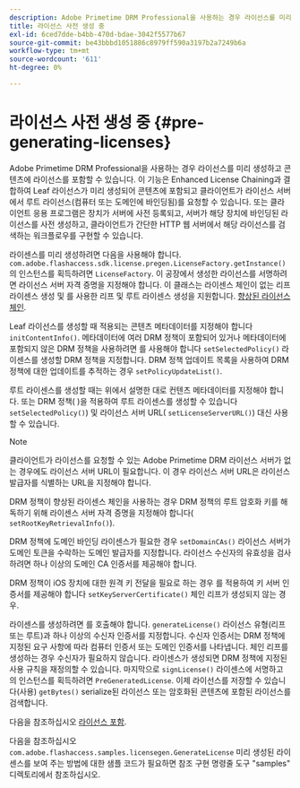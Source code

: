 ```yaml
---
description: Adobe Primetime DRM Professional을 사용하는 경우 라이선스를 미리 생성하고 콘텐츠에 라이선스를 포함할 수 있습니다. 이 기능은 Enhanced License Chaining과 결합하여 Leaf 라이선스가 미리 생성되어 콘텐츠에 포함되고 클라이언트가 라이선스 서버에서 루트 라이선스(컴퓨터 또는 도메인에 바인딩됨)를 요청할 수 있습니다. 또는 클라이언트 응용 프로그램은 장치가 서버에 사전 등록되고, 서버가 해당 장치에 바인딩된 라이선스를 사전 생성하고, 클라이언트가 간단한 HTTP 웹 서버에서 해당 라이선스를 검색하는 워크플로우를 구현할 수 있습니다.
title: 라이선스 사전 생성 중
exl-id: 6ced7dde-b4bb-470d-bdae-3042f5577b67
source-git-commit: be43bbbd1051886c8979ff590a3197b2a7249b6a
workflow-type: tm+mt
source-wordcount: '611'
ht-degree: 0%

---
```


# 라이선스 사전 생성 중 {#pre-generating-licenses}

Adobe Primetime DRM Professional을 사용하는 경우 라이선스를 미리 생성하고 콘텐츠에 라이선스를 포함할 수 있습니다. 이 기능은 Enhanced License Chaining과 결합하여 Leaf 라이선스가 미리 생성되어 콘텐츠에 포함되고 클라이언트가 라이선스 서버에서 루트 라이선스(컴퓨터 또는 도메인에 바인딩됨)를 요청할 수 있습니다. 또는 클라이언트 응용 프로그램은 장치가 서버에 사전 등록되고, 서버가 해당 장치에 바인딩된 라이선스를 사전 생성하고, 클라이언트가 간단한 HTTP 웹 서버에서 해당 라이선스를 검색하는 워크플로우를 구현할 수 있습니다.

라이센스를 미리 생성하려면 다음을 사용해야 합니다. `com.adobe.flashaccess.sdk.license.pregen.LicenseFactory.getInstance()` 의 인스턴스를 획득하려면 `LicenseFactory`. 이 공장에서 생성한 라이선스를 서명하려면 라이선스 서버 자격 증명을 지정해야 합니다. 이 클래스는 라이센스 체인이 없는 리프 라이센스 생성 및 를 사용한 리프 및 루트 라이센스 생성을 지원합니다. [향상된 라이선스 체인](../../protecting-content/implementing-the-license-server/license-chaining/gen-enhanced-license-chaining.md).

Leaf 라이선스를 생성할 때 적용되는 콘텐츠 메타데이터를 지정해야 합니다 `initContentInfo()`. 메타데이터에 여러 DRM 정책이 포함되어 있거나 메타데이터에 포함되지 않은 DRM 정책을 사용하려면 를 사용해야 합니다 `setSelectedPolicy()` 라이센스를 생성할 DRM 정책을 지정합니다. DRM 정책 업데이트 목록을 사용하여 DRM 정책에 대한 업데이트를 추적하는 경우 `setPolicyUpdateList()`.

루트 라이센스를 생성할 때는 위에서 설명한 대로 컨텐츠 메타데이터를 지정해야 합니다. 또는 DRM 정책( )을 적용하여 루트 라이센스를 생성할 수 있습니다 `setSelectedPolicy()`) 및 라이선스 서버 URL( `setLicenseServerURL()`) 대신 사용할 수 있습니다.

>[!NOTE]
>
>클라이언트가 라이선스를 요청할 수 있는 Adobe Primetime DRM 라이선스 서버가 없는 경우에도 라이선스 서버 URL이 필요합니다. 이 경우 라이선스 서버 URL은 라이선스 발급자를 식별하는 URL을 지정해야 합니다.

DRM 정책이 향상된 라이센스 체인을 사용하는 경우 DRM 정책의 루트 암호화 키를 해독하기 위해 라이센스 서버 자격 증명을 지정해야 합니다( `setRootKeyRetrievalInfo()`).

DRM 정책에 도메인 바인딩 라이센스가 필요한 경우 `setDomainCAs()` 라이선스 서버가 도메인 토큰을 수락하는 도메인 발급자를 지정합니다. 라이선스 수신자의 유효성을 검사하려면 하나 이상의 도메인 CA 인증서를 제공해야 합니다.

DRM 정책이 iOS 장치에 대한 원격 키 전달을 필요로 하는 경우 를 적용하여 키 서버 인증서를 제공해야 합니다 `setKeyServerCertificate()` 체인 리프가 생성되지 않는 경우.

라이센스를 생성하려면 를 호출해야 합니다. `generateLicense()` 라이선스 유형(리프 또는 루트)과 하나 이상의 수신자 인증서를 지정합니다. 수신자 인증서는 DRM 정책에 지정된 요구 사항에 따라 컴퓨터 인증서 또는 도메인 인증서를 나타냅니다. 체인 리프를 생성하는 경우 수신자가 필요하지 않습니다. 라이센스가 생성되면 DRM 정책에 지정된 사용 규칙을 재정의할 수 있습니다. 마지막으로 `signLicense()` 라이센스에 서명하고 의 인스턴스를 획득하려면 `PreGeneratedLicense`. 이제 라이선스를 저장할 수 있습니다(사용) `getBytes()` serialize된 라이선스 또는 암호화된 콘텐츠에 포함된 라이선스를 검색합니다.

다음을 참조하십시오 [라이선스 포함](../../protecting-content/pre-generating-and-embedded-licenses/embedding-licenses.md).

다음을 참조하십시오 `com.adobe.flashaccess.samples.licensegen.GenerateLicense` 미리 생성된 라이센스를 보여 주는 방법에 대한 샘플 코드가 필요하면 참조 구현 명령줄 도구 &quot;samples&quot; 디렉토리에서 참조하십시오.
